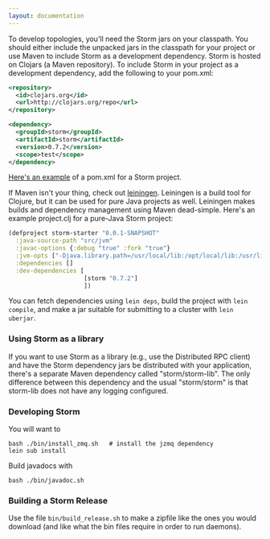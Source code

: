 ```yaml
---
layout: documentation
---
```

To develop topologies, you'll need the Storm jars on your classpath. You should either include the unpacked jars in the classpath for your project or use Maven to include Storm as a development dependency. Storm is hosted on Clojars (a Maven repository). To include Storm in your project as a development dependency, add the following to your pom.xml:

```xml
<repository>
  <id>clojars.org</id>
  <url>http://clojars.org/repo</url>
</repository>
```

```xml
<dependency>
  <groupId>storm</groupId>
  <artifactId>storm</artifactId>
  <version>0.7.2</version>
  <scope>test</scope>
</dependency>
```

[Here's an example](https://github.com/apache/storm/blob/master/examples/storm-starter/pom.xml) of a pom.xml for a Storm project.

If Maven isn't your thing, check out [leiningen](https://github.com/technomancy/leiningen). Leiningen is a build tool for Clojure, but it can be used for pure Java projects as well. Leiningen makes builds and dependency management using Maven dead-simple. Here's an example project.clj for a pure-Java Storm project:

```clojure
(defproject storm-starter "0.0.1-SNAPSHOT"
  :java-source-path "src/jvm"
  :javac-options {:debug "true" :fork "true"}
  :jvm-opts ["-Djava.library.path=/usr/local/lib:/opt/local/lib:/usr/lib"]
  :dependencies []
  :dev-dependencies [
                     [storm "0.7.2"]
                     ])
```

You can fetch dependencies using `lein deps`, build the project with `lein compile`, and make a jar suitable for submitting to a cluster with `lein uberjar`.

### Using Storm as a library

If you want to use Storm as a library (e.g., use the Distributed RPC client) and have the Storm dependency jars be distributed with your application, there's a separate Maven dependency called "storm/storm-lib". The only difference between this dependency and the usual "storm/storm" is that storm-lib does not have any logging configured.

### Developing Storm

You will want to

	bash ./bin/install_zmq.sh   # install the jzmq dependency
	lein sub install

Build javadocs with

	bash ./bin/javadoc.sh

### Building a Storm Release

Use the file `bin/build_release.sh` to make a zipfile like the ones you would download (and like what the bin files require in order to run daemons).
